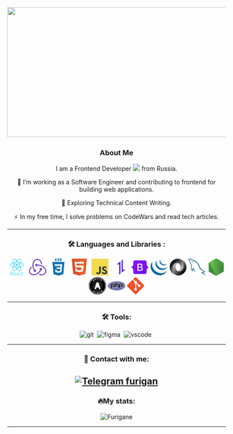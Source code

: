 
<div align="center">
  <img src="https://media.giphy.com/media/13pB8pv0HCDwC4/giphy.gif" width="600" height="300"/></br>
  
  ### About Me
  
  I am a Frontend Developer <img src="https://media.giphy.com/media/WUlplcMpOCEmTGBtBW/giphy.gif" width="30"> from Russia.</br>
  
  :telescope: I’m working as a Software Engineer and contributing to frontend for building web applications.

  :seedling: Exploring Technical Content Writing.

  :zap: In my free time, I solve problems on CodeWars and read tech articles.
  
</div>

---

<div id="tools" align="center">
  
   ### 🛠 Languages and Libraries :
   
  <div>
    <img src="https://github.com/devicons/devicon/blob/master/icons/react/react-original-wordmark.svg" title="React" alt="React" width="40" height="40"/>&nbsp;
    <img src="https://github.com/devicons/devicon/blob/master/icons/redux/redux-original.svg" title="Redux" alt="Redux " width="40" height="40"/>&nbsp;
    <img src="https://github.com/devicons/devicon/blob/master/icons/css3/css3-plain-wordmark.svg"  title="CSS3" alt="CSS" width="40" height="40"/>&nbsp;
    <img src="https://github.com/devicons/devicon/blob/master/icons/html5/html5-original.svg" title="HTML5" alt="HTML" width="40" height="40"/>&nbsp;
    <img src="https://github.com/devicons/devicon/blob/master/icons/javascript/javascript-original.svg" title="JavaScript" alt="JavaScript" width="40" height="40"/>&nbsp;
    <img src="https://github.com/devicons/devicon/blob/master/icons/axios/axios-plain.svg" title="Axios" alt='axios' width="40" height="40" />
    <img src="https://github.com/devicons/devicon/blob/master/icons/bootstrap/bootstrap-original.svg" title="bootstrap" alt='bootstrap' width="40" height="40" />
    <img src="https://github.com/devicons/devicon/blob/master/icons/jquery/jquery-original.svg" title="jquery" alt='jquery' width="40" height="40" />
    <img src="https://github.com/devicons/devicon/blob/master/icons/json/json-original.svg" title="json" alt='json' width="40" height="40" />
    <img src="https://github.com/devicons/devicon/blob/master/icons/mysql/mysql-original.svg" title="mysql" alt='mysql' width="40" height="40" />
    <img src="https://github.com/devicons/devicon/blob/master/icons/nodejs/nodejs-original.svg" title="nodejs" alt='nodejs' width="40" height="40" />
    <img src="https://github.com/devicons/devicon/blob/master/icons/oauth/oauth-plain.svg" title="auth" alt='auth' width="40" height="40" />
    <img src="https://github.com/devicons/devicon/blob/master/icons/php/php-original.svg" title="php" alt='php' width="40" height="40" />
    <img src="https://github.com/devicons/devicon/blob/master/icons/git/git-original.svg" title="git" alt='git' width="40" height="40" />
  </div>
  
---
### 🛠 Tools: 

<img alt="git" src="https://img.shields.io/badge/git-F05033.svg?&style=for-the-badge&logo=git&logoColor=fff" />&nbsp;
<img alt="figma" src="https://img.shields.io/badge/Figma-1e1e1e.svg?&style=for-the-badge&logo=figma&logoColor=white" />&nbsp;
<img alt="vscode" src="https://img.shields.io/badge/vs code-007ACC.svg?&style=for-the-badge&logo=visual-studio-code&logoColor=fff" />&nbsp;

---

### 🤝 Contact with me:
[<img alt="Telegram furigan" src="https://img.shields.io/badge/telegram-0088CC.svg?&style=for-the-badge&logo=telegram&logoColor=white" />][telegram]
---


### 🔥My stats: 

<p><img align="center" src="https://github-readme-streak-stats.herokuapp.com/?user=Furigane&" alt="Furigane" /></p>

---
[telegram]: https://t.me/furigan4ik
</div>
